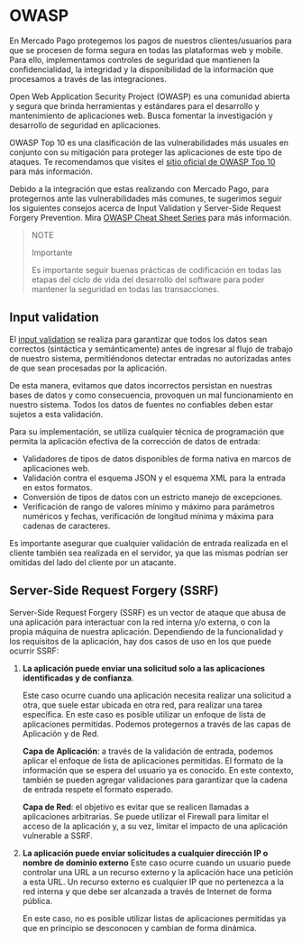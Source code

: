 # OWASP

En Mercado Pago protegemos los pagos de nuestros clientes/usuarios para que se procesen de forma segura en todas las plataformas web y mobile. Para ello, implementamos controles de seguridad que mantienen la confidencialidad, la integridad y la disponibilidad de la información que procesamos a través de las integraciones.
    
Open Web Application Security Project (OWASP) es una comunidad abierta y segura que brinda herramientas y estándares para el desarrollo y mantenimiento de aplicaciones web. Busca fomentar la investigación y desarrollo de seguridad en aplicaciones. 

OWASP Top 10 es una clasificación de las vulnerabilidades más usuales en conjunto con su mitigación para proteger las aplicaciones de este tipo de ataques. Te recomendamos que visites el [sitio oficial de OWASP Top 10](https://owasp.org/www-project-top-ten/) para más información.

Debido a la integración que estas realizando con Mercado Pago, para protegernos ante las vulnerabilidades más comunes, te sugerimos seguir los siguientes consejos acerca de Input Validation y Server-Side Request Forgery Prevention.  Mira [OWASP Cheat Sheet Series](https://cheatsheetseries.owasp.org/index.html) para más información.

>NOTE
>
>Importante
>
>Es importante seguir buenas prácticas de codificación en todas las etapas del ciclo de vida del desarrollo del software para poder mantener la seguridad en todas las transacciones. 

## Input validation
El [input validation](https://cheatsheetseries.owasp.org/cheatsheets/Input_Validation_Cheat_Sheet.html) se realiza para garantizar que todos los datos sean correctos (sintáctica y semánticamente) antes de ingresar al flujo de trabajo de nuestro sistema, permitiéndonos detectar entradas no autorizadas antes de que sean procesadas por la aplicación.

De esta manera, evitamos que datos incorrectos persistan en nuestras bases de datos y como consecuencia, provoquen un mal funcionamiento en nuestro sistema. Todos los datos de fuentes no confiables deben estar sujetos a esta validación.

Para su implementación, se utiliza cualquier técnica de programación que permita la aplicación efectiva de la corrección de datos de entrada: 
- Validadores de tipos de datos disponibles de forma nativa en marcos de aplicaciones web.
- Validación contra el esquema JSON y el esquema XML para la entrada en estos formatos.
- Conversión de tipos de datos con un estricto manejo de excepciones.
- Verificación de rango de valores mínimo y máximo para parámetros numéricos y fechas, verificación de longitud mínima y máxima para cadenas de caracteres.

Es importante asegurar que cualquier validación de entrada realizada en el cliente también sea realizada en el servidor, ya que las mismas podrían ser omitidas del lado del cliente por un atacante. 

## Server-Side Request Forgery (SSRF)
Server-Side Request Forgery (SSRF) es un vector de ataque que abusa de una aplicación para interactuar con la red interna y/o externa, o con la propia máquina de nuestra aplicación. Dependiendo de la funcionalidad y los requisitos de la aplicación, hay dos casos de uso en los que puede ocurrir SSRF:

1. **La aplicación puede enviar una solicitud solo a las aplicaciones identificadas y de confianza**.

     Este caso ocurre cuando una aplicación necesita realizar una solicitud a otra, que suele estar ubicada en otra red, para realizar una tarea específica. En este caso es posible utilizar un enfoque de lista de aplicaciones permitidas. Podemos protegernos a través de las capas de Aplicación y de Red. 

    **Capa de Aplicación**: a través de la validación de entrada, podemos aplicar el enfoque de lista de aplicaciones permitidas. El formato de la información que se espera del usuario ya es conocido. En este contexto, también se pueden agregar validaciones para garantizar que la cadena de entrada respete el formato esperado. 

    **Capa de Red**: el objetivo es evitar que se realicen llamadas a aplicaciones arbitrarias. Se puede utilizar el Firewall para limitar el acceso de la aplicación y, a su vez, limitar el impacto de una aplicación vulnerable a SSRF. 


2. **La aplicación puede enviar solicitudes a cualquier dirección IP o nombre de dominio externo**
    Este caso ocurre cuando un usuario puede controlar una URL a un recurso externo y la aplicación hace una petición a esta URL. Un recurso externo es cualquier IP que no pertenezca a la red interna y que debe ser alcanzada a través de Internet de forma pública. 

    En este caso, no es posible utilizar listas de aplicaciones permitidas ya que en principio se desconocen y cambian de forma dinámica. 



